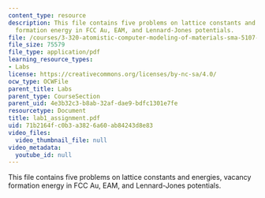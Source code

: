 ```yaml
---
content_type: resource
description: This file contains five problems on lattice constants and energies, vacancy
  formation energy in FCC Au, EAM, and Lennard-Jones potentials.
file: /courses/3-320-atomistic-computer-modeling-of-materials-sma-5107-spring-2005/71b2164fc0b3a3826a60ab84243d8e83_lab1_assignment.pdf
file_size: 75579
file_type: application/pdf
learning_resource_types:
- Labs
license: https://creativecommons.org/licenses/by-nc-sa/4.0/
ocw_type: OCWFile
parent_title: Labs
parent_type: CourseSection
parent_uid: 4e3b32c3-b8ab-32af-dae9-bdfc1301e7fe
resourcetype: Document
title: lab1_assignment.pdf
uid: 71b2164f-c0b3-a382-6a60-ab84243d8e83
video_files:
  video_thumbnail_file: null
video_metadata:
  youtube_id: null
---
```

This file contains five problems on lattice constants and energies, vacancy formation energy in FCC Au, EAM, and Lennard-Jones potentials.